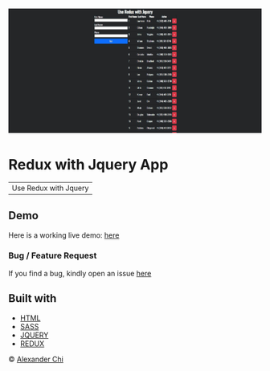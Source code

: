 # ![redux-jquery-app](https://raw.githubusercontent.com/alexandercddev/redux-jquery-app/master/src/assets/images/preview.jpg) 
# Redux with Jquery App
<table>
<tr>
<td>
    Use Redux with Jquery
</td>
</tr>
</table>


## Demo
Here is a working live demo: [here](https://alexandercddev.github.io/redux-jquery-app/)

### Bug / Feature Request

If you find a bug, kindly open an issue [here](https://github.com/alexandercddev/redux-jquery-app/issues/new)

## Built with 

- [HTML](https://www.w3schools.com/html/default.asp)
- [SASS](https://sass-lang.com/)
- [JQUERY](https://jquery.com/)
- [REDUX](https://redux.js.org/introduction/examples)


© [Alexander Chi ](https://alexandercd.dev/)